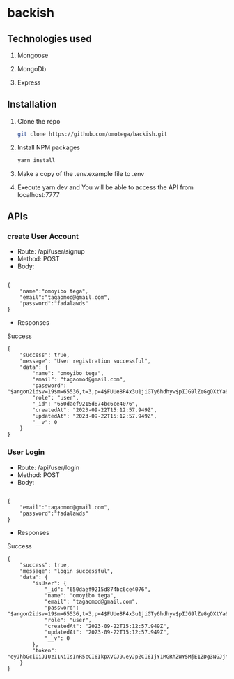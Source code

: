 # backish

## Technologies used

1. Mongoose

2. MongoDb

3. Express

## Installation

1. Clone the repo
   ```sh
   git clone https://github.com/omotega/backish.git
   ```
2. Install NPM packages
   ```sh
   yarn install
   ```
3. Make a copy of the .env.example file to .env

4. Execute yarn dev and You will be able to access the API from localhost:7777

## APIs

### create User Account

- Route: /api/user/signup
- Method: POST
- Body:

```

{
    "name":"omoyibo tega",
    "email":"tagaomod@gmail.com",
    "password":"fadalawds"
}
```

- Responses

Success

```
{
    "success": true,
    "message": "User registration successful",
    "data": {
        "name": "omoyibo tega",
        "email": "tagaomod@gmail.com",
        "password": "$argon2id$v=19$m=65536,t=3,p=4$FUUe8P4x3u1jiGTy6hdhyw$pIJG9lZeGgOXtYa6UUylezbH3l70tEMhswlXGJwYM3A",
        "role": "user",
        "_id": "650daef9215d874bc6ce4076",
        "createdAt": "2023-09-22T15:12:57.949Z",
        "updatedAt": "2023-09-22T15:12:57.949Z",
        "__v": 0
    }
}
```

### User Login

- Route: /api/user/login
- Method: POST
- Body:

```

{
    "email":"tagaomod@gmail.com",
    "password":"fadalawds"
}
```

- Responses

Success

```
{
    "success": true,
    "message": "login successful",
    "data": {
        "isUser": {
            "_id": "650daef9215d874bc6ce4076",
            "name": "omoyibo tega",
            "email": "tagaomod@gmail.com",
            "password": "$argon2id$v=19$m=65536,t=3,p=4$FUUe8P4x3u1jiGTy6hdhyw$pIJG9lZeGgOXtYa6UUylezbH3l70tEMhswlXGJwYM3A",
            "role": "user",
            "createdAt": "2023-09-22T15:12:57.949Z",
            "updatedAt": "2023-09-22T15:12:57.949Z",
            "__v": 0
        },
        "token": "eyJhbGciOiJIUzI1NiIsInR5cCI6IkpXVCJ9.eyJpZCI6IjY1MGRhZWY5MjE1ZDg3NGJjNmNlNDA3NiIsImVtYWlsIjoidGFnYW9tb2RAZ21haWwuY29tIiwiaWF0IjoxNjk1OTA5MzE2LCJleHAiOjE2OTU5MTI5MTZ9.BaKuPiBic8RTWC_REW0ezB9Pn8AhM6YNozVnnpbPbY4"
    }
}
```

